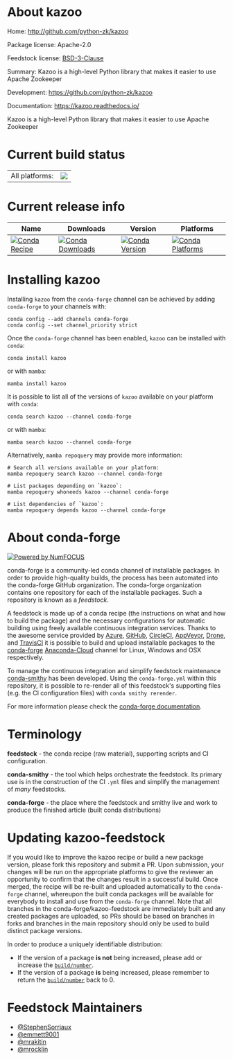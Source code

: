 About kazoo
===========

Home: http://github.com/python-zk/kazoo

Package license: Apache-2.0

Feedstock license: [BSD-3-Clause](https://github.com/conda-forge/kazoo-feedstock/blob/main/LICENSE.txt)

Summary: Kazoo is a high-level Python library that makes it easier to use Apache Zookeeper

Development: https://github.com/python-zk/kazoo

Documentation: https://kazoo.readthedocs.io/

Kazoo is a high-level Python library that makes it easier to use Apache Zookeeper

Current build status
====================


<table><tr><td>All platforms:</td>
    <td>
      <a href="https://dev.azure.com/conda-forge/feedstock-builds/_build/latest?definitionId=3063&branchName=main">
        <img src="https://dev.azure.com/conda-forge/feedstock-builds/_apis/build/status/kazoo-feedstock?branchName=main">
      </a>
    </td>
  </tr>
</table>

Current release info
====================

| Name | Downloads | Version | Platforms |
| --- | --- | --- | --- |
| [![Conda Recipe](https://img.shields.io/badge/recipe-kazoo-green.svg)](https://anaconda.org/conda-forge/kazoo) | [![Conda Downloads](https://img.shields.io/conda/dn/conda-forge/kazoo.svg)](https://anaconda.org/conda-forge/kazoo) | [![Conda Version](https://img.shields.io/conda/vn/conda-forge/kazoo.svg)](https://anaconda.org/conda-forge/kazoo) | [![Conda Platforms](https://img.shields.io/conda/pn/conda-forge/kazoo.svg)](https://anaconda.org/conda-forge/kazoo) |

Installing kazoo
================

Installing `kazoo` from the `conda-forge` channel can be achieved by adding `conda-forge` to your channels with:

```
conda config --add channels conda-forge
conda config --set channel_priority strict
```

Once the `conda-forge` channel has been enabled, `kazoo` can be installed with `conda`:

```
conda install kazoo
```

or with `mamba`:

```
mamba install kazoo
```

It is possible to list all of the versions of `kazoo` available on your platform with `conda`:

```
conda search kazoo --channel conda-forge
```

or with `mamba`:

```
mamba search kazoo --channel conda-forge
```

Alternatively, `mamba repoquery` may provide more information:

```
# Search all versions available on your platform:
mamba repoquery search kazoo --channel conda-forge

# List packages depending on `kazoo`:
mamba repoquery whoneeds kazoo --channel conda-forge

# List dependencies of `kazoo`:
mamba repoquery depends kazoo --channel conda-forge
```


About conda-forge
=================

[![Powered by
NumFOCUS](https://img.shields.io/badge/powered%20by-NumFOCUS-orange.svg?style=flat&colorA=E1523D&colorB=007D8A)](https://numfocus.org)

conda-forge is a community-led conda channel of installable packages.
In order to provide high-quality builds, the process has been automated into the
conda-forge GitHub organization. The conda-forge organization contains one repository
for each of the installable packages. Such a repository is known as a *feedstock*.

A feedstock is made up of a conda recipe (the instructions on what and how to build
the package) and the necessary configurations for automatic building using freely
available continuous integration services. Thanks to the awesome service provided by
[Azure](https://azure.microsoft.com/en-us/services/devops/), [GitHub](https://github.com/),
[CircleCI](https://circleci.com/), [AppVeyor](https://www.appveyor.com/),
[Drone](https://cloud.drone.io/welcome), and [TravisCI](https://travis-ci.com/)
it is possible to build and upload installable packages to the
[conda-forge](https://anaconda.org/conda-forge) [Anaconda-Cloud](https://anaconda.org/)
channel for Linux, Windows and OSX respectively.

To manage the continuous integration and simplify feedstock maintenance
[conda-smithy](https://github.com/conda-forge/conda-smithy) has been developed.
Using the ``conda-forge.yml`` within this repository, it is possible to re-render all of
this feedstock's supporting files (e.g. the CI configuration files) with ``conda smithy rerender``.

For more information please check the [conda-forge documentation](https://conda-forge.org/docs/).

Terminology
===========

**feedstock** - the conda recipe (raw material), supporting scripts and CI configuration.

**conda-smithy** - the tool which helps orchestrate the feedstock.
                   Its primary use is in the construction of the CI ``.yml`` files
                   and simplify the management of *many* feedstocks.

**conda-forge** - the place where the feedstock and smithy live and work to
                  produce the finished article (built conda distributions)


Updating kazoo-feedstock
========================

If you would like to improve the kazoo recipe or build a new
package version, please fork this repository and submit a PR. Upon submission,
your changes will be run on the appropriate platforms to give the reviewer an
opportunity to confirm that the changes result in a successful build. Once
merged, the recipe will be re-built and uploaded automatically to the
`conda-forge` channel, whereupon the built conda packages will be available for
everybody to install and use from the `conda-forge` channel.
Note that all branches in the conda-forge/kazoo-feedstock are
immediately built and any created packages are uploaded, so PRs should be based
on branches in forks and branches in the main repository should only be used to
build distinct package versions.

In order to produce a uniquely identifiable distribution:
 * If the version of a package **is not** being increased, please add or increase
   the [``build/number``](https://docs.conda.io/projects/conda-build/en/latest/resources/define-metadata.html#build-number-and-string).
 * If the version of a package **is** being increased, please remember to return
   the [``build/number``](https://docs.conda.io/projects/conda-build/en/latest/resources/define-metadata.html#build-number-and-string)
   back to 0.

Feedstock Maintainers
=====================

* [@StephenSorriaux](https://github.com/StephenSorriaux/)
* [@emmett9001](https://github.com/emmett9001/)
* [@mrakitin](https://github.com/mrakitin/)
* [@mrocklin](https://github.com/mrocklin/)

